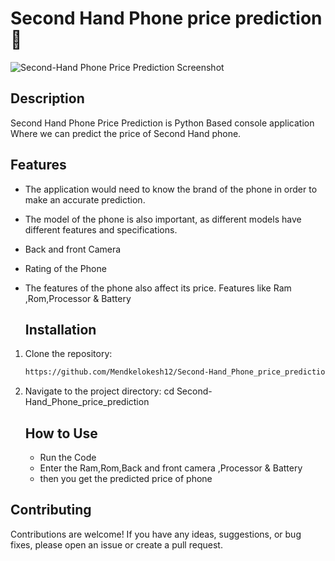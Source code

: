 # Second Hand Phone price prediction 🚀

![Second-Hand Phone Price Prediction Screenshot](https://github.com/Mendkelokesh12/Second-Hand_Phone_price_prediction/assets/130207248/659e5914-85f9-40f6-9e14-39be64876b56)



## Description

Second Hand  Phone Price Prediction is Python Based console  application Where we can predict the price of Second Hand phone.

## Features

- The application would need to know the brand of the phone in order to make an accurate prediction.
- The model of the phone is also important, as different models have different features and specifications.
- Back and front Camera
- Rating  of the Phone
- The features of the phone also affect its price. Features like Ram ,Rom,Processor & Battery


  ## Installation

1. Clone the repository:
   ```bash
   https://github.com/Mendkelokesh12/Second-Hand_Phone_price_prediction.git
   
2. Navigate to the project directory:
   cd Second-Hand_Phone_price_prediction

   ## How to Use
   - Run the Code
   - Enter the Ram,Rom,Back and front camera ,Processor & Battery
   - then you get the predicted price of phone

   
## Contributing

Contributions are welcome! If you have any ideas, suggestions, or bug fixes, please open an issue or create a pull request.   
